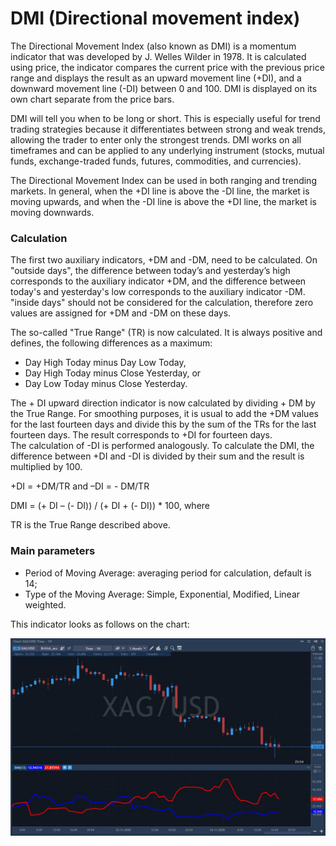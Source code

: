 # DMI \(Directional movement index\)

The Directional Movement Index \(also known as DMI\) is a momentum indicator that was developed by J. Welles Wilder in 1978. It is calculated using price, the indicator compares the current price with the previous price range and displays the result as an upward movement line \(+DI\), and a downward movement line \(-DI\) between 0 and 100. DMI is displayed on its own chart separate from the price bars.

DMI will tell you when to be long or short. This is especially useful for trend trading strategies because it differentiates between strong and weak trends, allowing the trader to enter only the strongest trends. DMI works on all timeframes and can be applied to any underlying instrument \(stocks, mutual funds, exchange-traded funds, futures, commodities, and currencies\).

The Directional Movement Index can be used in both ranging and trending markets. In general, when the +DI line is above the -DI line, the market is moving upwards, and when the -DI line is above the +DI line, the market is moving downwards.

### Calculation

The first two auxiliary indicators, +DM and -DM, need to be calculated. On "outside days", the difference between today’s and yesterday’s high corresponds to the auxiliary indicator +DM, and the difference between today's and yesterday's low corresponds to the auxiliary indicator -DM. "inside days" should not be considered for the calculation, therefore zero values are assigned for +DM and -DM on these days.

The so-called "True Range" \(TR\) is now calculated. It is always positive and defines, the following differences as a maximum:

* Day High Today minus Day Low Today,
* Day High Today minus Close Yesterday, or
* Day Low Today minus Close Yesterday.

The + DI upward direction indicator is now calculated by dividing + DM by the True Range. For smoothing purposes, it is usual to add the +DM values for the last fourteen days and divide this by the sum of the TRs for the last fourteen days. The result corresponds to +DI for fourteen days.  
The calculation of -DI is performed analogously. To calculate the DMI, the difference between +DI and -DI is divided by their sum and the result is multiplied by 100.

 +DI = +DM/TR and –DI = - DM/TR

 DMI = \(+ DI – \(- DI\)\) / \(+ DI + \(- DI\)\) \* 100, where

TR is the True Range described above.

### Main parameters

* Period of Moving Average: averaging period for calculation, default is 14;
* Type of the Moving Average: Simple, Exponential, Modified, Linear weighted.

This indicator looks as follows on the chart:

![](../../../../.gitbook/assets/screenshot_1%20%2824%29.jpg)

